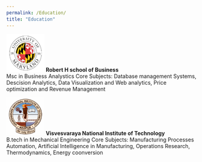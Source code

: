 ```yaml
---
permalink: /Education/
title: "Education"
---
```


<img src="/assets/images/UMD.png" alt="UMD logo" width="100" height="100">  **Robert H school of Business**  
  Msc in Business Analystics
  Core Subjects: Database management Systems, Descision Analytics, Data Visualization and Web analytics, Price optimization and Revenue Management

<img src="/assets/images/VNIT.png" alt="UMD logo" width="100" height="100">  **Visvesvaraya National Institute of Technology**  
  B.tech in Mechanical Engineering 
  Core Subjects: Manufacturing Processes Automation, Artificial Intelligence in Manufacturing, Operations Research, Thermodynamics, Energy coonversion
